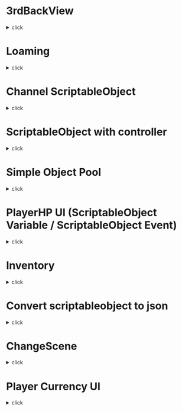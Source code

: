 # 3rdBackView
<details>
  <summary> click </summary>
3인칭 백뷰

https://youtu.be/537B1kJp9YQ 참고

<img src="https://user-images.githubusercontent.com/84231954/145943447-132b7da4-872e-41ff-8990-26254e5736f2.gif">
</details>
 
# Loaming
<details>
  <summary> click </summary>
오브젝트 로밍
 
  
<img src="https://user-images.githubusercontent.com/84231954/145973894-48c9cbf4-27ff-4119-bb83-0062a377787a.gif">
</details>

# Channel ScriptableObject
<details>
  <summary> click </summary>
  
monobehaviour대신 사용하는 ScriptableObject를 이용한 decoupling 구조

https://youtu.be/WLDgtRNK2VE 참고

<img src="https://user-images.githubusercontent.com/84231954/146162376-de3ff9cf-7c7e-49a8-a86b-c66ce87ef2f0.gif">
</details>

# ScriptableObject with controller
<details>
  <summary> click </summary>

  scriptable object를 이용해 animation, move, input 같의 의존성을 최소화 한 구조
  
</details>

# Simple Object Pool
<details>
  <summary> click </summary>
  
심플한 오브젝트 풀

<img src="https://user-images.githubusercontent.com/84231954/147627491-27d1b13b-1131-410f-892d-036b32c1c134.gif">
</details>

# PlayerHP UI (ScriptableObject Variable / ScriptableObject Event)
<details>
  <summary> click </summary>
 
 scriptableObject를 이용한 HealthValue와 이벤트 콜백

<img src="https://user-images.githubusercontent.com/84231954/147641949-60e6ccfb-feca-4164-b4fc-a0af36db4dd4.gif">
<img src="https://user-images.githubusercontent.com/84231954/147641722-f23e0488-ff1a-4b96-b588-1aad9dc6c5a4.png">
<img src="https://user-images.githubusercontent.com/84231954/147641750-e407f6c1-711a-4cc9-9879-23e23aaf624c.png">
<img src="https://user-images.githubusercontent.com/84231954/147725970-fe557215-e342-4f77-851b-e81bc4aba0b2.png">
</details>


# Inventory 
<details>
  <summary> click </summary>

 InventoryContainer : Equip 이벤트 실행
  InventoryUI, EquipUI -> Equip 이벤트 Listen
<img src="https://user-images.githubusercontent.com/84231954/147725311-b6eed81e-2cc2-4c7f-abee-af2d24ddbd7c.gif">
<img src="https://user-images.githubusercontent.com/84231954/147725850-919d97c6-ece3-4588-988b-4cee2d48ec51.png">
<img src="https://user-images.githubusercontent.com/84231954/147725854-3baddd29-fa10-4683-b30c-89b14af4e373.png">
<img src="https://user-images.githubusercontent.com/84231954/147725875-a948e9df-8687-4b17-8470-156b7f183692.png">
<img src="https://user-images.githubusercontent.com/84231954/147725939-3a017229-06e9-44ca-b63f-7af17039739f.png">
  
</details>

# Convert scriptableobject to json 
<details>
  <summary> click </summary>

아이템 제작은 UnityClient에서 scriptableobject로 생산성 증가
서버에서도 같은 데이터 사용을 위해 json컨버팅작업
서버에서는 json데이터 파싱 후 사용

<img src="https://user-images.githubusercontent.com/84231954/147738590-e496d8ec-496d-44bd-b194-f9e06586651f.gif">
<img src="https://user-images.githubusercontent.com/84231954/147738454-9ba60af5-f1e0-4854-8cf1-fae0b317d72e.png">
<img src="https://user-images.githubusercontent.com/84231954/147738483-7fb4fa2c-ad66-43a3-89b3-8d0a4e360333.png">
<img src="https://user-images.githubusercontent.com/84231954/147739926-d58584ec-0e36-42d8-965d-2654a01bc741.png">

</details>


# ChangeScene
<details>
  <summary> click </summary>

  Scene 변경과 SceneStack으로 Scene돌아가기

<img src="https://user-images.githubusercontent.com/84231954/147807485-32a384e0-9efd-418d-a942-584e7262c793.gif">
<img src="https://user-images.githubusercontent.com/84231954/147807565-b9f527d0-079d-402d-b47d-9f58b52ccd99.png">
<img src="https://user-images.githubusercontent.com/84231954/147807596-b32e33f0-3f31-4389-a99d-bb4e67b69763.png">
<img src="https://user-images.githubusercontent.com/84231954/147807639-95f136a0-f7a8-43f9-8b1f-76fdc057ebfe.png">
<img src="https://user-images.githubusercontent.com/84231954/147807547-61ddd28e-98d5-4f3a-8e2b-88dac9a9070c.png">
</details>


# Player Currency UI
<details>
  <summary> click </summary>

  유저 재화 UI SO value 이용하여 하나의 SO value를 참조.
  서버를 고려하자면 Packet을 받았을때 SO value만 변경하면 UI에 자동으로 반영.
  
  왜 TMP_Pro.Text가 콜백으로 업데이트 되지 않는지는 모르겠으나 아쉬운대로 update에서 갱신해두록 변경
  Prefab은 NestedPrefab으로 제작 가능.
  
  ![녹화_2021_12_31_22_11_32_282](https://user-images.githubusercontent.com/84231954/147825505-76dd67ba-d294-4c43-b654-7100a2a8fdce.gif)

<img src="https://user-images.githubusercontent.com/84231954/147825288-dc6c3588-d816-40b2-b4a6-23a6877d99eb.gif">
<img src="https://user-images.githubusercontent.com/84231954/147825299-dcc8cd7a-222f-417b-bd54-4a6273a9c640.gif">
<img src="https://user-images.githubusercontent.com/84231954/147825313-15d50edd-5c86-43cc-abb0-ee40c7e46333.png">
<img src="https://user-images.githubusercontent.com/84231954/147825354-fab901f5-83de-4d93-a4a0-17f5660a5a0b.png">
<img src="https://user-images.githubusercontent.com/84231954/147825377-25e626fb-d424-4d72-8fb0-89f3c41151e4.png">

</details>

